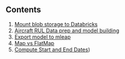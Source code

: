 ## Contents

1. [Mount blob storage to Databricks](https://dhanow.github.io/public/mount_blobstorage_to_databricks.html)
2. [Aircraft RUL Data prep and model building](https://dhanow.github.io/public/aircraft-engine-rul-model.html)
3. [Export model to mleap](https://dhanow.github.io/public/example_mleap_export.html)
4. [Map vs FlatMap](https://dhanow.github.io/public/Map-FlatMap.html)
5. [Compute Start and End Dates](https://dhanow.github.io/public/computeMonthStartEndGivenDateRange.html))

